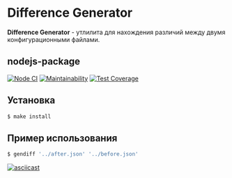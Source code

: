 # Difference Generator
**Difference Generator** - утлилита для нахождения различий между двумя конфигурационными файлами.

## nodejs-package
[![Node CI](https://github.com/iuserkv/frontend-project-lvl2/workflows/CI/badge.svg)](https://github.com/iuserkv/frontend-project-lvl2/actions)
[![Maintainability](https://api.codeclimate.com/v1/badges/42ff81a71c784afc2a6f/maintainability)](https://codeclimate.com/github/iuserkv/frontend-project-lvl2/maintainability)
[![Test Coverage](https://api.codeclimate.com/v1/badges/42ff81a71c784afc2a6f/test_coverage)](https://codeclimate.com/github/iuserkv/frontend-project-lvl2/test_coverage)

## Установка
```sh
$ make install
```

## Пример использования
```sh
$ gendiff '../after.json' '../before.json'
```
[![asciicast](https://asciinema.org/a/s3PdFDeZxby3vCMFnP2LU9pOe.png)](https://asciinema.org/a/s3PdFDeZxby3vCMFnP2LU9pOe)